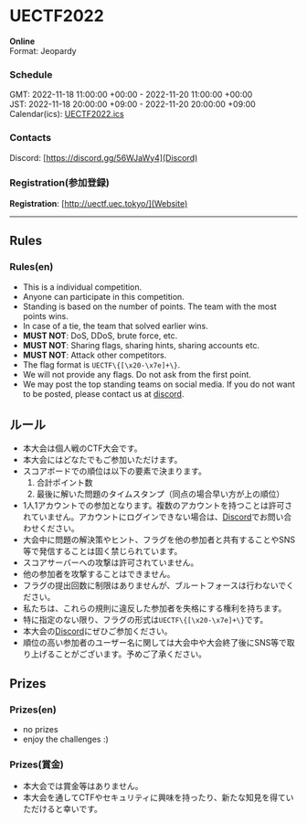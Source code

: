 # UECTF2022

**Online**  
Format: Jeopardy

### Schedule
GMT: 2022-11-18 11:00:00 +00:00 - 2022-11-20 11:00:00 +00:00  
JST: 2022-11-18 20:00:00 +09:00 - 2022-11-20 20:00:00 +09:00  
Calendar(ics): [UECTF2022.ics](./UECTF2022.ics)  

<!-- 消す: <https://uectf.github.io/UECTF2022> -->

### Contacts

Discord: [https://discord.gg/56WJaWy4](Discord)

### Registration(参加登録)

**Registration**: [http://uectf.uec.tokyo/](Website)

---

## Rules

### Rules(en)

- This is a individual competition.
- Anyone can participate in this competition.
- Standing is based on the number of points. The team with the most points wins.
- In case of a tie, the team that solved earlier wins.
- **MUST NOT**: DoS, DDoS, brute force, etc.
- **MUST NOT**: Sharing flags, sharing hints, sharing accounts etc.
- **MUST NOT**: Attack other competitors.
- The flag format is `UECTF\{[\x20-\x7e]+\}`.
- We will not provide any flags. Do not ask from the first point.
- We may post the top standing teams on social media. If you do not want to be posted, please contact us at
  [discord](Discord).

## ルール

- 本大会は個人戦のCTF大会です。
- 本大会にはどなたでもご参加いただけます。
- スコアボードでの順位は以下の要素で決まります。
  1. 合計ポイント数
  2. 最後に解いた問題のタイムスタンプ（同点の場合早い方が上の順位）
- 1人1アカウントでの参加となります。複数のアカウントを持つことは許可されていません。アカウントにログインできない場合は、[Discord]でお問い合わせください。
- 大会中に問題の解決策やヒント、フラグを他の参加者と共有することやSNS等で発信することは固く禁じられています。
- スコアサーバーへの攻撃は許可されていません。
- 他の参加者を攻撃することはできません。
- フラグの提出回数に制限はありませんが、ブルートフォースは行わないでください。
- 私たちは、これらの規則に違反した参加者を失格にする権利を持ちます。
- 特に指定のない限り、フラグの形式は`UECTF\{[\x20-\x7e]+\}`です。
- 本大会の[Discord](Discord)にぜひご参加ください。
- 順位の高い参加者のユーザー名に関しては大会中や大会終了後にSNS等で取り上げることがございます。予めご了承ください。

## Prizes

### Prizes(en)

- no prizes
- enjoy the challenges :)

### Prizes(賞金)

- 本大会では賞金等はありません。
- 本大会を通してCTFやセキュリティに興味を持ったり、新たな知見を得ていただけると幸いです。

[Website]:http://uectf.uec.tokyo
[Discord]:https://discord.gg/56WJaWy4
[Twitter]:https://twitter.com/uec_ctf
[Calendar]: ./UECTF2022.ics
